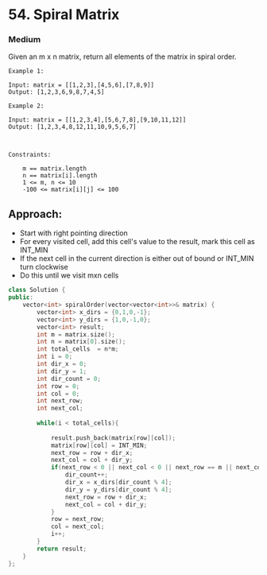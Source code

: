 # 54. Spiral Matrix
### Medium

Given an m x n matrix, return all elements of the matrix in spiral order.

    Example 1:

    Input: matrix = [[1,2,3],[4,5,6],[7,8,9]]
    Output: [1,2,3,6,9,8,7,4,5]

    Example 2:

    Input: matrix = [[1,2,3,4],[5,6,7,8],[9,10,11,12]]
    Output: [1,2,3,4,8,12,11,10,9,5,6,7]

    

    Constraints:

        m == matrix.length
        n == matrix[i].length
        1 <= m, n <= 10
        -100 <= matrix[i][j] <= 100

## Approach:
* Start with right pointing direction
* For every visited cell, add this cell's value to the result, mark this cell as INT_MIN 
* If the next cell in the current direction is either out of bound or INT_MIN turn clockwise
* Do this until we visit mxn cells


```cpp
class Solution {
public:
    vector<int> spiralOrder(vector<vector<int>>& matrix) {
        vector<int> x_dirs = {0,1,0,-1};
        vector<int> y_dirs = {1,0,-1,0};
        vector<int> result;
        int m = matrix.size();
        int n = matrix[0].size();
        int total_cells  = n*m;
        int i = 0;
        int dir_x = 0;
        int dir_y = 1;
        int dir_count = 0;
        int row = 0;
        int col = 0;
        int next_row;
        int next_col;
        
        while(i < total_cells){
            
            result.push_back(matrix[row][col]);
            matrix[row][col] = INT_MIN;
            next_row = row + dir_x;
            next_col = col + dir_y;
            if(next_row < 0 || next_col < 0 || next_row == m || next_col == n || matrix[next_row][next_col] == INT_MIN){
                dir_count++;
                dir_x = x_dirs[dir_count % 4];
                dir_y = y_dirs[dir_count % 4];
                next_row = row + dir_x;
                next_col = col + dir_y;
            }
            row = next_row;
            col = next_col;
            i++;
        }
        return result;
    }
};
```